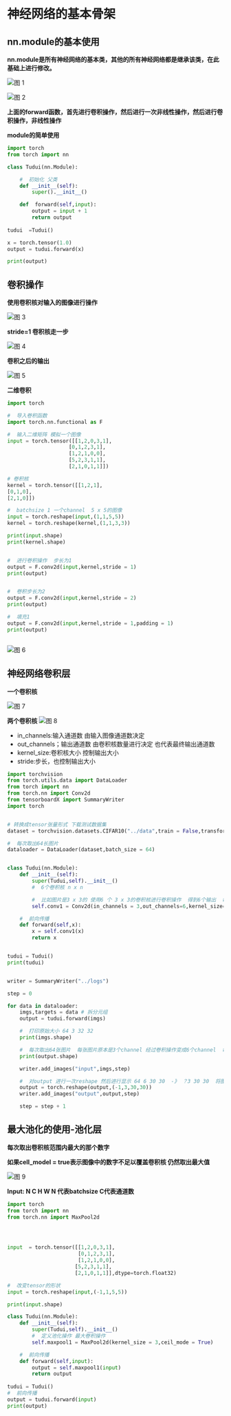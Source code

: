 # 神经网络的基本骨架

## nn.module的基本使用

**nn.module是所有神经网络的基本类，其他的所有神经网络都是继承该类，在此基础上进行修改。**

![图 1](../images/95c1060a64461d49a11a4bd087714ab40cc8e063cd4951ba85a68f7b78b32dc1.png)  


![图 2](../images/e8e6e25053c1d1f1fe28bb2bb41eed4e482429d357ef13213b000cb8fa9cd47d.png)  

**上面的forward函数，首先进行卷积操作，然后进行一次非线性操作，然后进行卷积操作，非线性操作**



**module的简单使用**

```py
import torch
from torch import nn

class Tudui(nn.Module):

    #  初始化 父类
    def __init__(self):
        super().__init__()

    def  forward(self,input):
        output = input + 1
        return output
    
tudui  =Tudui()

x = torch.tensor(1.0)
output = tudui.forward(x)

print(output)


```



## 卷积操作

**使用卷积核对输入的图像进行操作**

![图 3](../images/ab6c5e378d8d8c74a101e527fe13a761b38704aee1d54132673b473892a95eef.png)  

**stride=1 卷积核走一步**

![图 4](../images/9b6359094db2f35ee57df7e7757428d32897f45eda83d127230c3a0e18356ae3.png)  

**卷积之后的输出**

![图 5](../images/7522ce62074fb470312999751b3d4b0960a076648432163d29446b9ffdf67d29.png)  

**二维卷积**
```py
import torch

#  导入卷积函数
import torch.nn.functional as F

#  输入二维矩阵 模拟一个图像
input = torch.tensor([[1,2,0,3,1],
                    [0,1,2,3,1],
                    [1,2,1,0,0],
                    [5,2,3,1,1],
                    [2,1,0,1,1]])

# 卷积核
kernel = torch.tensor([[1,2,1],
[0,1,0],
[2,1,0]])

#  batchsize 1 一个channel  5 x 5的图像
input = torch.reshape(input,(1,1,5,5))
kernel = torch.reshape(kernel,(1,1,3,3))

print(input.shape)
print(kernel.shape)


#  进行卷积操作  步长为1
output = F.conv2d(input,kernel,stride = 1)
print(output)


#  卷积步长为2
output = F.conv2d(input,kernel,stride = 2)
print(output)

#  填充1
output = F.conv2d(input,kernel,stride = 1,padding = 1)
print(output)



```

![图 6](../images/a973d1f6632040aed69f9eb2ccd163250c06bdb036cdcb20f4ec047b3e5f8e6e.png)  


## 神经网络卷积层

**一个卷积核**

![图 7](../images/d4a01f227c8901160d8feefd436afe75030051b6276e7252d751d6f0410fa0de.png)  

**两个卷积核**
![图 8](../images/41bf1bd421b9c22ff3df3dac7302884072b4d62508fc24d3d31aca84c158bba8.png)  


* in_channels:输入通道数 由输入图像通道数决定
* out_channels；输出通道数 由卷积核数量进行决定  也代表最终输出通道数
* kernel_size:卷积核大小  控制输出大小
* stride:步长，也控制输出大小

```py
import torchvision
from torch.utils.data import DataLoader
from torch import nn
from torch.nn import Conv2d
from tensorboardX import SummaryWriter
import torch


# 转换成tensor张量形式 下载测试数据集
dataset = torchvision.datasets.CIFAR10("../data",train = False,transform = torchvision.transforms.ToTensor(),download = True)

#  每次取出64长图片
dataloader = DataLoader(dataset,batch_size = 64)


class Tudui(nn.Module):
    def __init__(self):
        super(Tudui,self).__init__()
        #  6个卷积核 n x n

        #  比如图片是3 x 3的 使用6 个 3 x 3的卷积核进行卷积操作  得到6个输出  每一个卷积核不一样
        self.conv1 = Conv2d(in_channels = 3,out_channels=6,kernel_size=3,stride =1,padding=0)

    #  前向传播
    def forward(self,x):
        x = self.conv1(x)
        return x


tudui = Tudui()
print(tudui)


writer = SummaryWriter("../logs")

step = 0

for data in dataloader:
    imgs,targets = data # 拆分元组
    output = tudui.forward(imgs)

    #  打印原始大小 64 3 32 32
    print(imgs.shape)

    #  每次取出64张图片  每张图片原本是3个channel 经过卷积操作变成6个channel  每张图片都是30 x 30大小
    print(output.shape)

    writer.add_images("input",imgs,step)

    #  对output 进行一次reshape 然后进行显示 64 6 30 30  -》 ？3 30 30  将图片转换成三通道
    output = torch.reshape(output,(-1,3,30,30))
    writer.add_images("output",output,step)

    step = step + 1


```


## 最大池化的使用-池化层

**每次取出卷积核范围内最大的那个数字**

**如果cell_model = true表示图像中的数字不足以覆盖卷积核 仍然取出最大值**

![图 9](../images/012b40aad92738c5573201c7928bde2f9a07cdd424de0691c779ac50f9ff89aa.png)  

**Input: N C H W N 代表batchsize  C代表通道数**

```py
import torch
from torch import nn
from torch.nn import MaxPool2d




input  = torch.tensor([[1,2,0,3,1],
                       [0,1,2,3,1],
                       [1,2,1,0,0],
                      [5,2,3,1,1],
                      [2,1,0,1,1]],dtype=torch.float32)

#  改变tensor的形状
input = torch.reshape(input,(-1,1,5,5))

print(input.shape)

class Tudui(nn.Module):
    def __init__(self):
        super(Tudui,self).__init__()
        #  定义池化操作 最大卷积操作
        self.maxpool1 = MaxPool2d(kernel_size = 3,ceil_mode = True)

    #  前向传播
    def forward(self,input):
        output = self.maxpool1(input)
        return output
    
tudui = Tudui()
#  前向传播
output = tudui.forward(input)
print(output)


```






